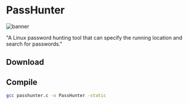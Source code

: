 # PassHunter
![banner](https://github.com/44maker/PassHunter/assets/101875427/af9291bf-cd60-48a8-ba34-16e680b3e11d)

"A Linux password hunting tool that can specify the running location and search for passwords."
## Download 

## Compile
```bash
gcc passhunter.c -o PassHunter -static
```
